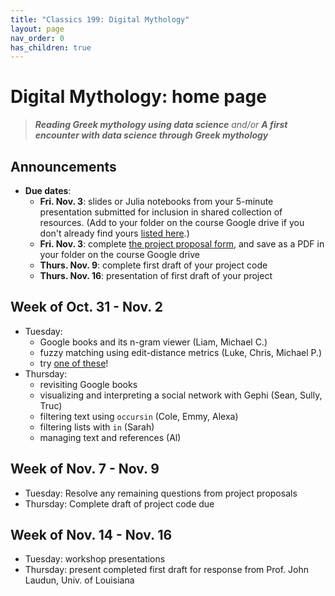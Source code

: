 ```yaml
---
title: "Classics 199: Digital Mythology"
layout: page
nav_order: 0
has_children: true
---
```



# Digital Mythology: home page

> ***Reading Greek mythology using data science*** *and/or* ***A first encounter with data science through Greek mythology***

## Announcements

- **Due dates**:
    - **Fri. Nov. 3**: slides or Julia notebooks from your 5-minute presentation submitted for inclusion in shared collection of resources.  (Add to your folder on the course Google drive if you don't already find yours [listed here](./julia/extending/).)
    - **Fri. Nov. 3**:  complete [the project proposal form](./assignments/multistep/proposal/), and save as a PDF in your folder on the course Google drive
    - **Thurs. Nov. 9**: complete first draft of your project code
    - **Thurs. Nov. 16**: presentation of first draft of your project



## Week of Oct. 31 - Nov. 2

- Tuesday:
    - Google books and its n-gram viewer (Liam, Michael C.)
    - fuzzy matching using edit-distance metrics (Luke, Chris,  Michael P.)
    - try [one of these](./classes/sprint1/)!
- Thursday:  
    - revisiting Google books
    - visualizing and interpreting a social network with Gephi (Sean, Sully, Truc)    
    - filtering text using `occursin`  (Cole, Emmy, Alexa)
    - filtering lists with `in` (Sarah)
    - managing text and references (Al)



## Week of Nov. 7 - Nov. 9

- Tuesday: Resolve any remaining questions from project proposals
- Thursday: Complete draft of project code due

## Week of Nov. 14 - Nov. 16
    

- Tuesday: workshop presentations
- Thursday: present completed first draft for response from Prof. John Laudun, Univ. of Louisiana
